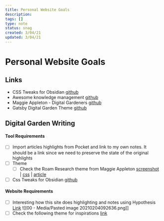 ```yaml
---
title: Personal Website Goals
description:
tags: []
type: note
status: snag
created: 3/04/21
updated: 3/04/21
---
```


# Personal Website Goals

## Links

- CSS Tweaks for Obsidian [github](https://github.com/kmaasrud/awesome-obsidian#collapsing-sidebar)
- Awesome knowledge management [github](https://github.com/brettkromkamp/awesome-knowledge-management)
- Maggie Appleton - Digital Gardeners [github](https://github.com/MaggieAppleton/digital-gardeners)
- Gatsby Digital Garden Theme [github](https://github.com/mathieudutour/gatsby-digital-garden/)

## Digital Garden Writing

#### Tool Requirements

- [ ] Import articles highlights from Pocket and link to my own notes. It should be a link since we need to preserve the state of the original highlights
- [ ] Theme
  - [ ] Check the Roam Research theme from Maggie Appleton [screenshot](https://github.com/theianjones/roam-research-themes/blob/master/images/mappletons_screenshot_1.png) | [css](https://github.com/theianjones/roam-research-themes/blob/master/leyendecker.css) | [article](https://maggieappleton.com/paintingroam)
- [ ] Css Tweaks for Obsidian [github](https://github.com/kmaasrud/awesome-obsidian#collapsing-sidebar)

#### Website Requirements

- [ ] Interesting how this site does highlighting and notes using Hypothesis [Link](https://tomcritchlow.com/2019/02/17/building-digital-garden/) ![[00 - Media/Pasted image 20210204092636.png]]
- [ ] Check the following theme for inspirations [link](https://themeforest.net/item/flexiblog-react-gatsby-blog-template/27538998)
